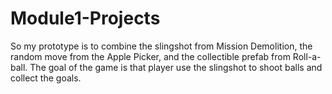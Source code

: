 # Module1-Projects
So my prototype is to combine the slingshot from Mission Demolition, the random move from the Apple Picker, and the collectible prefab from Roll-a-ball.
The goal of the game is that player use the slingshot to shoot balls and collect the goals. 
